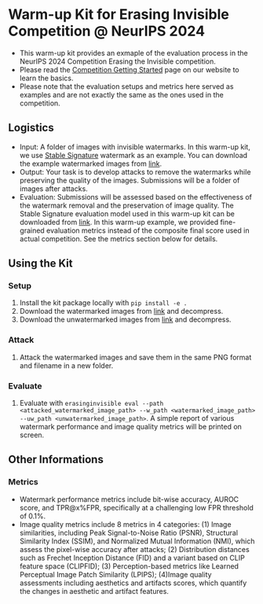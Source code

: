 # Warm-up Kit for Erasing Invisible Competition @ NeurIPS 2024

 - This warm-up kit provides an exmaple of the evaluation process in the NeurIPS 2024 Competition Erasing the Invisible competition.
 - Please read the [Competition Getting Started](https://erasinginvisible.github.io/getting-started.html) page on our website to learn the basics.
 - Please note that the evaluation setups and metrics here served as examples and are not exactly the same as the ones used in the competition.

## Logistics
 - Input: A folder of images with invisible watermarks. In this warm-up kit, we use [Stable Signature](https://github.com/facebookresearch/stable_signature) watermark as an example. You can download the example watermarked images from [link](https://www.dropbox.com/scl/fi/ez4lgdhpve7nhjcrnck31/stable_signature_mscoco.zip?rlkey=6a0nbp6a5rz5ann7apgnaexa0&st=iyasywtu&dl=0).
 - Output: Your task is to develop attacks to remove the watermarks while preserving the quality of the images. Submissions will be a folder of images after attacks.
 - Evaluation: Submissions will be assessed based on the effectiveness of the watermark removal and the preservation of image quality. The Stable Signature evaluation model used in this warm-up kit can be downloaded from [link](https://www.dropbox.com/scl/fi/qc5rkqfug0t8oplghxapa/stable_signature.onnx?rlkey=i3cvaqe7emckml4u4o4yqa27d&st=3rorkxl2&dl=0). In this warm-up example, we provided fine-grained evaluation metrics instead of the composite final score used in actual competition. See the metrics section below for details. 

## Using the Kit
### Setup
1. Install the kit package locally with `pip install -e .`
2. Download the watermarked images from [link](https://www.dropbox.com/scl/fi/ez4lgdhpve7nhjcrnck31/stable_signature_mscoco.zip?rlkey=6a0nbp6a5rz5ann7apgnaexa0&st=iyasywtu&dl=0) and decompress.
3. Download the unwatermarked images from [link](https://www.dropbox.com/scl/fi/1paem2pydn70onn5hiptr/unwatermarked_mscoco.zip?rlkey=8pdsk897xvsmsqbyxb1w5a3d3&st=elauj78e&dl=0) and decompress.

### Attack
1. Attack the watermarked images and save them in the same PNG format and filename in a new folder.

### Evaluate
1. Evaluate with `erasinginvisible eval --path <attacked_watermarked_image_path> --w_path <watermarked_image_path> --uw_path <unwatermarked_image_path>`. A simple report of various watermark performance and image quality metrics will be printed on screen.

## Other Informations
### Metrics
 - Watermark performance metrics include bit-wise accuracy, AUROC score, and TPR@x%FPR, specifically at a challenging low FPR threshold of 0.1%.
 - Image quality metrics include 8 metrics in 4 categories: (1) Image similarities, including Peak Signal-to-Noise Ratio (PSNR), Structural Similarity Index (SSIM), and Normalized Mutual Information (NMI), which assess the pixel-wise accuracy after attacks; (2) Distribution distances such as Frechet Inception Distance (FID) and a variant based on CLIP feature space (CLIPFID); (3) Perception-based metrics like Learned Perceptual Image Patch Similarity (LPIPS); (4)Image quality assessments including aesthetics and artifacts scores, which quantify the changes in aesthetic and artifact features.